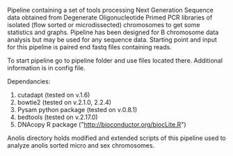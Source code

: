 Pipeline containing a set of tools processing Next Generation Sequence data obtained from Degenerate Oligonucleotide Primed PCR libraries of isolated (flow sorted or microdissected) chromosomes to get some statistics and graphs. Pipeline has been designed for B chromosome data analysis but may be used for any sequence data. Starting point and input for this pipeline is paired end fastq files containing reads.

To start pipeline go to pipeline folder and use files located there. Additional information is in config file.

Dependancies:
1. cutadapt (tested on v.1.6)
2. bowtie2 (tested on v.2.1.0, 2.2.4)
3. Pysam python package (tested on v.0.8.1)
4. bedtools (tested on v.2.17.0)
5. DNAcopy R package ("http://bioconductor.org/biocLite.R")

Anolis directory holds modified and extended scripts of this pipeline used to analyze anolis sorted micro and sex chromosomes.
